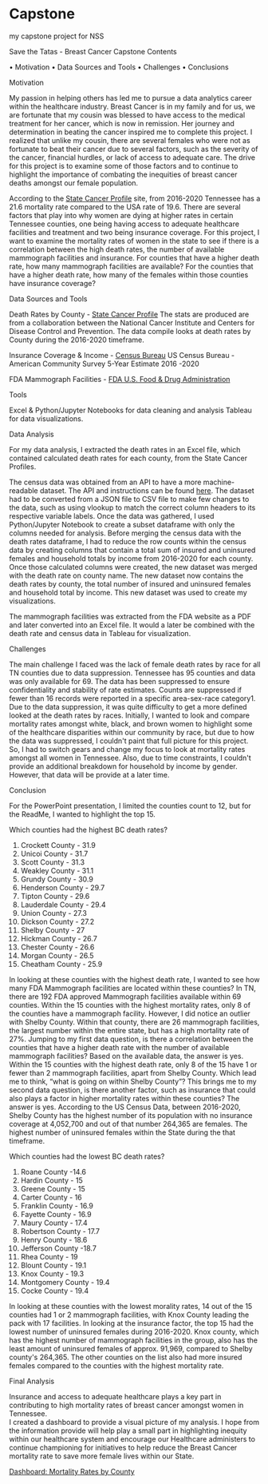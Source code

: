 # Capstone
my capstone project for NSS

Save the Tatas - Breast Cancer Capstone 
Contents

•	Motivation
•	Data Sources and Tools
•	Challenges
•	Conclusions

Motivation

My passion in helping others has led me to pursue a data analytics career within the healthcare industry. Breast Cancer is in my family and for us, we are fortunate that my cousin was blessed to have access to the medical treatment for her cancer, which is now in remission. Her journey and determination in beating the cancer inspired me to complete this project. I realized that unlike my cousin, there are several females who were not as fortunate to beat their cancer due to several factors, such as the severity of the cancer, financial hurdles, or lack of access to adequate care. The drive for this project is to examine some of those factors and to continue to highlight the importance of combating the inequities of breast cancer deaths amongst our female population. 

According to the [State Cancer Profile](https://statecancerprofiles.cancer.gov/quick-profiles/index.php?statename=tennessee#t=3) site, from 2016-2020 Tennessee has a 21.6 mortality rate compared to the USA rate of 19.6. There are several factors that play into why women are dying at higher rates in certain Tennessee counties, one being having access to adequate healthcare facilities and treatment and two being insurance coverage. For this project, I want to examine the mortality rates of women in the state to see if there is a correlation between the high death rates, the number of available mammograph facilities and insurance. For counties that have a higher death rate, how many mammograph facilities are available? For the counties that have a higher death rate, how many of the females within those counties have insurance coverage?

Data Sources and Tools

Death Rates by County - [State Cancer Profile](https://statecancerprofiles.cancer.gov/quick-profiles/index.php?statename=tennessee#t=3)
The stats are produced are from a collaboration between the National Cancer Institute and Centers for Disease Control and Prevention.
The data compile looks at death rates by County during the 2016-2020 timeframe.

Insurance Coverage & Income - [Census Bureau](https://data.census.gov/)
US Census Bureau - American Community Survey 5-Year Estimate 2016 -2020

FDA Mammograph Facilities - [FDA U.S. Food & Drug Administration](https://www.accessdata.fda.gov/scripts/cdrh/cfdocs/cfMQSA/mqsa.cfm) 

Tools

Excel & Python/Jupyter Notebooks for data cleaning and analysis
Tableau for data visualizations. 


Data Analysis 

For my data analysis, I extracted the death rates in an Excel file, which contained calculated death rates for each county, from the State Cancer Profiles. 

The census data was obtained from an API to have a more machine-readable dataset. The API and instructions can be found [here](https://www.census.gov/data/developers/data-sets.html). The dataset had to be converted from a JSON file to CSV file to make few changes to the data, such as using vlookup to match the correct column headers to its respective variable labels. Once the data was gathered, I used Python/Jupyter Notebook to create a subset dataframe with only the columns needed for analysis. Before merging the census data with the death rates dataframe, I had to reduce the row counts within the census data by creating columns that contain a total sum of insured and uninsured females and household totals by income from 2016-2020 for each county. Once those calculated columns were created, the new dataset was merged with the death rate on county name. The new dataset now contains the death rates by county, the total number of insured and uninsured females and household total by income. This new dataset was used to create my visualizations.

The mammograph facilities was extracted from the FDA website as a PDF and later converted into an Excel file.  It would a later be combined with the death rate and census data in Tableau for visualization. 

Challenges 

The main challenge I faced was the lack of female death rates by race for all TN counties due to data suppression. Tennessee has 95 counties and data was only available for 69. The data has been suppressed to ensure confidentiality and stability of rate estimates. Counts are suppressed if fewer than 16 records were reported in a specific area-sex-race category1.
Due to the data suppression, it was quite difficulty to get a more defined looked at the death rates by races. Initially, I wanted to look and compare mortality rates amongst white, black, and brown women to highlight some of the healthcare disparities within our community by race, but due to how the data was suppressed, I couldn't paint that full picture for this project.  
So, I had to switch gears and change my focus to look at mortality rates amongst all women in Tennessee.
Also, due to time constraints, I couldn't provide an additional breakdown for household by income by gender. However, that data will be provide at a later time.

Conclusion 

For the PowerPoint presentation, I limited the counties count to 12, but for the ReadMe, I wanted to highlight the top 15.  

Which counties had the highest BC death rates?
1.	Crockett County - 31.9
2.	Unicoi County - 31.7
3.	Scott County - 31.3
4.	Weakley County - 31.1
5.	Grundy County - 30.9
6.	Henderson County - 29.7
7.	Tipton County - 29.6
8.	Lauderdale County - 29.4
9.	Union County - 27.3
10.	Dickson County - 27.2
11.	Shelby County - 27
12.	Hickman County - 26.7
13.	Chester County - 26.6
14.	Morgan County - 26.5
15.	Cheatham County - 25.9

In looking at these counties with the highest death rate, I wanted to see how many FDA Mammograph facilities are located within these counties?
In TN, there are 192 FDA approved Mammograph facilities available within 69 counties. Within the 15 counties with the highest mortality rates, only 8 of the counties have a mammograph facility. However, I did notice an outlier with Shelby County. Within that county, there are 26 mammograph facilities, the largest number within the entire state, but has a high mortality rate of 27%.
Jumping to my first data question, is there a correlation between the counties that have a higher death rate with the number of available mammograph facilities? Based on the available data, the answer is yes.  Within the 15 counties with the highest death rate, only 8 of the 15 have 1 or fewer than 2 mammograph facilities, apart from Shelby County. Which lead me to think, “what is going on within Shelby County”?
This brings me to my second data question, is there another factor, such as insurance that could also plays a factor in higher mortality rates within these counties? The answer is yes.
According to the US Census Data, between 2016-2020, Shelby County has the highest number of its population with no insurance coverage at 4,052,700 and out of that number 264,365 are females. The highest number of uninsured females within the State during the that timeframe. 

Which counties had the lowest BC death rates?
1.	Roane County -14.6 
2.	Hardin County - 15
3.	Greene County - 15
4.	Carter County - 16
5.	Franklin County - 16.9
6.	Fayette County - 16.9
7.	Maury County - 17.4
8.	Robertson County - 17.7
9.	Henry County - 18.6
10.	Jefferson County -18.7 
11.	Rhea County - 19
12.	Blount County - 19.1
13.	Knox County - 19.3
14.	Montgomery County - 19.4
15.	Cocke County - 19.4

In looking at these counties with the lowest morality rates, 14 out of the 15 counties had 1 or 2 mammograph facilities, with Knox County leading the pack with 17 facilities. 
In looking at the insurance factor, the top 15 had the lowest number of uninsured females during 2016-2020. Knox county, which has the highest number of mammograph facilities in the group, also has the least amount of uninsured females of approx. 91,969, compared to Shelby county's 264,365. The other counties on the list also had more insured females compared to the counties with the highest mortality rate.

Final Analysis

Insurance and access to adequate healthcare plays a key part in contributing to high mortality rates of breast cancer amongst women in Tennessee.	
I created a dashboard to provide a visual picture of my analysis. I hope from the information provide will help play a small part in highlighting inequity within our healthcare system and encourage our Healthcare administers to continue championing for initiatives to help reduce the Breast Cancer mortality rate to save more female lives within our State. 

[Dashboard: Mortality Rates by County](https://public.tableau.com/shared/PR5HRCDCB?:display_count=n&:origin=viz_share_link)



